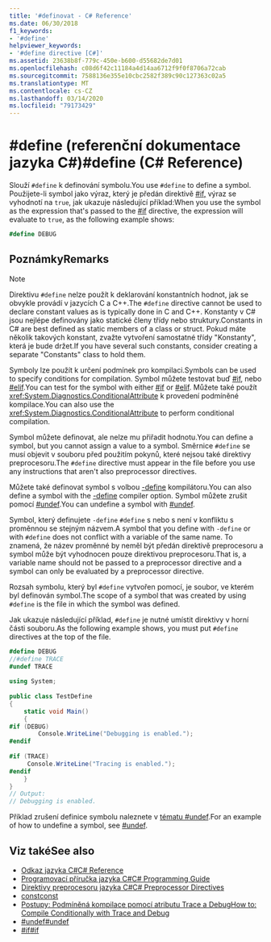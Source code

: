 ```yaml
---
title: '#definovat - C# Reference'
ms.date: 06/30/2018
f1_keywords:
- '#define'
helpviewer_keywords:
- '#define directive [C#]'
ms.assetid: 23638b8f-779c-450e-b600-d55682de7d01
ms.openlocfilehash: c08d6f42c11184a4d14aa6712f9f0f8706a72cab
ms.sourcegitcommit: 7588136e355e10cbc2582f389c90c127363c02a5
ms.translationtype: MT
ms.contentlocale: cs-CZ
ms.lasthandoff: 03/14/2020
ms.locfileid: "79173429"
---
```

# <a name="define-c-reference"></a><span data-ttu-id="d0f65-102">#define (referenční dokumentace jazyka C#)</span><span class="sxs-lookup"><span data-stu-id="d0f65-102">#define (C# Reference)</span></span>
<span data-ttu-id="d0f65-103">Slouží `#define` k definování symbolu.</span><span class="sxs-lookup"><span data-stu-id="d0f65-103">You use `#define` to define a symbol.</span></span> <span data-ttu-id="d0f65-104">Použijete-li symbol jako výraz, který je předán direktivě [#if,](./preprocessor-if.md) výraz se vyhodnotí na `true`, jak ukazuje následující příklad:</span><span class="sxs-lookup"><span data-stu-id="d0f65-104">When you use the symbol as the expression that's passed to the [#if](./preprocessor-if.md) directive, the expression will evaluate to `true`, as the following example shows:</span></span>  

 ```csharp
 #define DEBUG
 ```
  
## <a name="remarks"></a><span data-ttu-id="d0f65-105">Poznámky</span><span class="sxs-lookup"><span data-stu-id="d0f65-105">Remarks</span></span>  
  
> [!NOTE]
> <span data-ttu-id="d0f65-106">Direktivu `#define` nelze použít k deklarování konstantních hodnot, jak se obvykle provádí v jazycích C a C++.</span><span class="sxs-lookup"><span data-stu-id="d0f65-106">The `#define` directive cannot be used to declare constant values as is typically done in C and C++.</span></span> <span data-ttu-id="d0f65-107">Konstanty v C# jsou nejlépe definovány jako statické členy třídy nebo struktury.</span><span class="sxs-lookup"><span data-stu-id="d0f65-107">Constants in C# are best defined as static members of a class or struct.</span></span> <span data-ttu-id="d0f65-108">Pokud máte několik takových konstant, zvažte vytvoření samostatné třídy "Konstanty", která je bude držet.</span><span class="sxs-lookup"><span data-stu-id="d0f65-108">If you have several such constants, consider creating a separate "Constants" class to hold them.</span></span>  
  
 <span data-ttu-id="d0f65-109">Symboly lze použít k určení podmínek pro kompilaci.</span><span class="sxs-lookup"><span data-stu-id="d0f65-109">Symbols can be used to specify conditions for compilation.</span></span> <span data-ttu-id="d0f65-110">Symbol můžete testovat buď [#if,](./preprocessor-if.md) nebo [#elif](./preprocessor-elif.md).</span><span class="sxs-lookup"><span data-stu-id="d0f65-110">You can test for the symbol with either [#if](./preprocessor-if.md) or [#elif](./preprocessor-elif.md).</span></span> <span data-ttu-id="d0f65-111">Můžete také použít <xref:System.Diagnostics.ConditionalAttribute> k provedení podmíněné kompilace.</span><span class="sxs-lookup"><span data-stu-id="d0f65-111">You can also use the <xref:System.Diagnostics.ConditionalAttribute> to perform conditional compilation.</span></span>  
  
 <span data-ttu-id="d0f65-112">Symbol můžete definovat, ale nelze mu přiřadit hodnotu.</span><span class="sxs-lookup"><span data-stu-id="d0f65-112">You can define a symbol, but you cannot assign a value to a symbol.</span></span> <span data-ttu-id="d0f65-113">Směrnice `#define` se musí objevit v souboru před použitím pokynů, které nejsou také direktivy preprocesoru.</span><span class="sxs-lookup"><span data-stu-id="d0f65-113">The `#define` directive must appear in the file before you use any instructions that aren't also preprocessor directives.</span></span>  
  
 <span data-ttu-id="d0f65-114">Můžete také definovat symbol s volbou [-define](../compiler-options/define-compiler-option.md) kompilátoru.</span><span class="sxs-lookup"><span data-stu-id="d0f65-114">You can also define a symbol with the [-define](../compiler-options/define-compiler-option.md) compiler option.</span></span> <span data-ttu-id="d0f65-115">Symbol můžete zrušit pomocí [#undef](./preprocessor-undef.md).</span><span class="sxs-lookup"><span data-stu-id="d0f65-115">You can undefine a symbol with [#undef](./preprocessor-undef.md).</span></span>  
  
 <span data-ttu-id="d0f65-116">Symbol, který definujete `-define` `#define` s nebo s není v konfliktu s proměnnou se stejným názvem.</span><span class="sxs-lookup"><span data-stu-id="d0f65-116">A symbol that you define with `-define` or with `#define` does not conflict with a variable of the same name.</span></span> <span data-ttu-id="d0f65-117">To znamená, že název proměnné by neměl být předán direktivě preprocesoru a symbol může být vyhodnocen pouze direktivou preprocesoru.</span><span class="sxs-lookup"><span data-stu-id="d0f65-117">That is, a variable name should not be passed to a preprocessor directive and a symbol can only be evaluated by a preprocessor directive.</span></span>  
  
 <span data-ttu-id="d0f65-118">Rozsah symbolu, který byl `#define` vytvořen pomocí, je soubor, ve kterém byl definován symbol.</span><span class="sxs-lookup"><span data-stu-id="d0f65-118">The scope of a symbol that was created by using `#define` is the file in which the symbol was defined.</span></span>  
  
 <span data-ttu-id="d0f65-119">Jak ukazuje následující příklad, `#define` je nutné umístit direktivy v horní části souboru.</span><span class="sxs-lookup"><span data-stu-id="d0f65-119">As the following example shows, you must put `#define` directives at the top of the file.</span></span>  
  
```csharp  
#define DEBUG  
//#define TRACE  
#undef TRACE  
  
using System;  
  
public class TestDefine  
{  
    static void Main()  
    {  
#if (DEBUG)  
        Console.WriteLine("Debugging is enabled.");  
#endif  
  
#if (TRACE)  
     Console.WriteLine("Tracing is enabled.");  
#endif  
    }  
}  
// Output:  
// Debugging is enabled.  
```  
  
 <span data-ttu-id="d0f65-120">Příklad zrušení definice symbolu naleznete v [tématu #undef](./preprocessor-undef.md).</span><span class="sxs-lookup"><span data-stu-id="d0f65-120">For an example of how to undefine a symbol, see [#undef](./preprocessor-undef.md).</span></span>  
  
## <a name="see-also"></a><span data-ttu-id="d0f65-121">Viz také</span><span class="sxs-lookup"><span data-stu-id="d0f65-121">See also</span></span>

- [<span data-ttu-id="d0f65-122">Odkaz jazyka C#</span><span class="sxs-lookup"><span data-stu-id="d0f65-122">C# Reference</span></span>](../index.md)
- [<span data-ttu-id="d0f65-123">Programovací příručka jazyka C#</span><span class="sxs-lookup"><span data-stu-id="d0f65-123">C# Programming Guide</span></span>](../../programming-guide/index.md)
- [<span data-ttu-id="d0f65-124">Direktivy preprocesoru jazyka C#</span><span class="sxs-lookup"><span data-stu-id="d0f65-124">C# Preprocessor Directives</span></span>](./index.md)
- [<span data-ttu-id="d0f65-125">const</span><span class="sxs-lookup"><span data-stu-id="d0f65-125">const</span></span>](../keywords/const.md)
- [<span data-ttu-id="d0f65-126">Postupy: Podmíněná kompilace pomocí atributu Trace a Debug</span><span class="sxs-lookup"><span data-stu-id="d0f65-126">How to: Compile Conditionally with Trace and Debug</span></span>](../../../framework/debug-trace-profile/how-to-compile-conditionally-with-trace-and-debug.md)
- [<span data-ttu-id="d0f65-127">#undef</span><span class="sxs-lookup"><span data-stu-id="d0f65-127">#undef</span></span>](./preprocessor-undef.md)
- [<span data-ttu-id="d0f65-128">#if</span><span class="sxs-lookup"><span data-stu-id="d0f65-128">#if</span></span>](./preprocessor-if.md)
